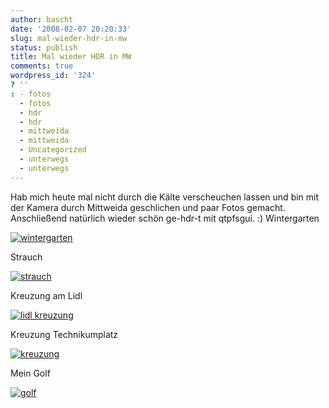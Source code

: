 ```yaml
---
author: bascht
date: '2008-02-07 20:20:33'
slug: mal-wieder-hdr-in-mw
status: publish
title: Mal wieder HDR in MW
comments: true
wordpress_id: '324'
? ''
: - fotos
  - fotos
  - hdr
  - hdr
  - mittweida
  - mittweida
  - Uncategorized
  - unterwegs
  - unterwegs
---
```


Hab mich heute mal nicht durch die Kälte verscheuchen lassen und
bin mit der Kamera durch Mittweida geschlichen und paar Fotos
gemacht. Anschließend natürlich wieder schön ge-hdr-t mit qtpfsgui.
:)
Wintergarten

[![wintergarten](http://farm3.static.flickr.com/2307/2248282721_2435bba1d8.jpg)](http://www.bascht.com/fotos/photo/2248282721/wintergarten.html)

Strauch

[![strauch](http://farm3.static.flickr.com/2231/2248281751_11daefb4b5.jpg)](http://www.bascht.com/fotos/photo/2248281751/strauch.html)

Kreuzung am Lidl

[![lidl kreuzung](http://farm3.static.flickr.com/2160/2249074808_24a90c57b0.jpg)](http://www.bascht.com/fotos/photo/2249074808/lidl_kreuzung.html)

Kreuzung Technikumplatz

[![kreuzung](http://farm3.static.flickr.com/2220/2249073504_98e54d82bb.jpg)](http://www.bascht.com/fotos/photo/2249073504/kreuzung.html)

Mein Golf

[![golf](http://farm3.static.flickr.com/2052/2248277565_209b736fab.jpg)](http://www.bascht.com/fotos/photo/2248277565/golf.html)

 



